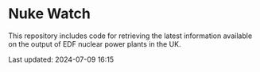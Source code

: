 # Nuke Watch

This repository includes code for retrieving the latest information available on the output of EDF nuclear power plants in the UK.

Last updated: 2024-07-09 16:15